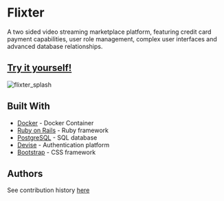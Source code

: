 # Flixter

A two sided video streaming marketplace platform, featuring credit card payment capabilities, user role management, complex user interfaces and advanced database relationships.

## [Try it yourself!](https://flixter-jose-reynaud.herokuapp.com/)

![flixter_splash](https://user-images.githubusercontent.com/49926440/62587294-33c6a000-b88f-11e9-9d97-47614928e006.png)

## Built With

* [Docker](https://docs.docker.com/install/linux/docker-ce/ubuntu/) - Docker Container
* [Ruby on Rails](https://rubyonrails.org/) - Ruby framework
* [PostgreSQL](https://www.postgresql.org/) - SQL database
* [Devise](https://github.com/plataformatec/devise) - Authentication platform
* [Bootstrap](https://getbootstrap.com/) - CSS framework

## Authors

See contribution history [here](https://github.com/josereynaud/flixter/graphs/contributors)
